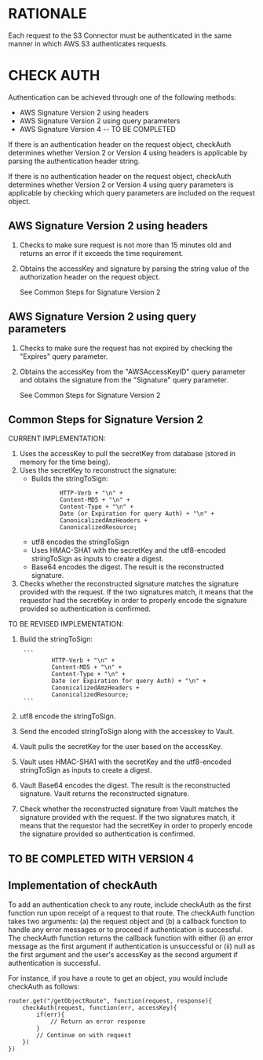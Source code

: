 RATIONALE
=========

Each request to the S3 Connector must be authenticated in the same manner in which AWS S3 authenticates requests.  


CHECK AUTH
==========

Authentication can be achieved through one of the following methods:

* AWS Signature Version 2 using headers
* AWS Signature Version 2 using query parameters
* AWS Signature Version 4 -- TO BE COMPLETED


If there is an authentication header on the request object, checkAuth determines whether Version 2 or Version 4 using headers is applicable by parsing the authentication header string.   

If there is no authentication header on the request object, checkAuth determines whether Version 2 or Version 4 using query parameters is applicable by checking which query parameters are included on the request object.  


## AWS Signature Version 2 using headers

1. Checks to make sure request is not more than 15 minutes old and returns an error if it exceeds the time requirement.
2. Obtains the accessKey and signature by parsing the string value of the authorization header on the request object. 

    See Common Steps for Signature Version 2


## AWS Signature Version 2 using query parameters

1. Checks to make sure the request has not expired by checking the "Expires" query parameter.
2. Obtains the accessKey from the "AWSAccessKeyID" query parameter and obtains the signature from the "Signature" query parameter.  

    See Common Steps for Signature Version 2

## Common Steps for Signature Version 2

CURRENT IMPLEMENTATION:

1. Uses the accessKey to pull the secretKey from database (stored in memory for the time being).
2. Uses the secretKey to reconstruct the signature:  
    * Builds the stringToSign:
		```      
				HTTP-Verb + "\n" +
				Content-MD5 + "\n" +
				Content-Type + "\n" +
				Date (or Expiration for query Auth) + "\n" +
				CanonicalizedAmzHeaders +
				CanonicalizedResource;
		```
	* utf8 encodes the stringToSign
	* Uses HMAC-SHA1 with the secretKey and the utf8-encoded stringToSign as inputs to create a digest.  
	* Base64 encodes the digest.  The result is the reconstructed signature.    
3. Checks whether the reconstructed signature matches the signature provided with the request.  If the two signatures match, it means that the requestor had the secretKey in order to properly encode the signature provided so authentication is confirmed.  


TO BE REVISED IMPLEMENTATION:

1. Build the stringToSign:  

		```      
				HTTP-Verb + "\n" +
				Content-MD5 + "\n" +
				Content-Type + "\n" +
				Date (or Expiration for query Auth) + "\n" +
				CanonicalizedAmzHeaders +
				CanonicalizedResource;
		```
2. utf8 encode the stringToSign.
3. Send the encoded stringToSign along with the accesskey to Vault.
4. Vault pulls the secretKey for the user based on the accessKey.
5. Vault uses HMAC-SHA1 with the secretKey and the utf8-encoded stringToSign as inputs to create a digest.  
6. Vault Base64 encodes the digest.  The result is the reconstructed signature. Vault returns the reconstructed signature.
7. Check whether the reconstructed signature from Vault matches the signature provided with the request.  If the two signatures match, it means that the requestor had the secretKey in order to properly encode the signature provided so authentication is confirmed.

## TO BE COMPLETED WITH VERSION 4


## Implementation of checkAuth

To add an authentication check to any route, include checkAuth as the first function run upon receipt of a request to that route.  The checkAuth function takes two arguments: (a) the request object and (b) a callback function to handle any error messages or to proceed if authentication is successful.  The checkAuth function returns the callback function with either (i) an error message as the first argument if authentication is unsuccessful or (ii) null as the first argument and the user's accessKey as the second argument if authentication is successful.

For instance, if you have a route to get an object, you would include checkAuth as follows:

```
router.get("/getObjectRoute", function(request, response){
	checkAuth(request, function(err, accessKey){
		if(err){
			// Return an error response
		}
		// Continue on with request
	})
})
```


